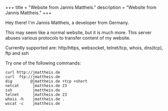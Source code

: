 +++
title = "Website from Jannis Mattheis."
description = "Website from Jannis Mattheis."
+++

Hey there! I'm Jannis Mattheis, a developer from Germany.

This may seem like a normal website, but it is much more.
This server abuses various protocols to transfer content of my website.

Currently supported are: 
  http/https, websocket, telnet/tcp, whois, dns(tcp), ftp and ssh

Try one of the following commands:

```
curl http://jmattheis.de
curl  ftp://jmattheis.de
dig        @jmattheis.de +tcp +short
netcat      jmattheis.de 23
ssh         jmattheis.de
telnet      jmattheis.de 23
whois -h    jmattheis.de .
wscat -c    jmattheis.de
```